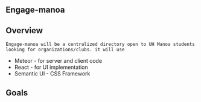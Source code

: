 
## Engage-manoa
## Overview
    Engage-manoa will be a centralized directory open to UH Manoa students looking for organizations/clubs. it will use
* Meteor - for server and client code
* React - for UI implementation
* Semantic UI - CSS Framework
## Goals
    